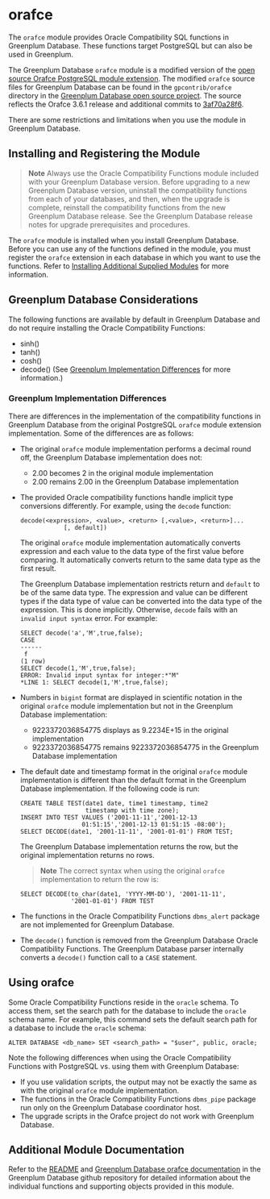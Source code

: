 # orafce 

The `orafce` module provides Oracle Compatibility SQL functions in Greenplum Database. These functions target PostgreSQL but can also be used in Greenplum.

The Greenplum Database `orafce` module is a modified version of the [open source Orafce PostgreSQL module extension](https://github.com/orafce/orafce). The modified `orafce` source files for Greenplum Database can be found in the `gpcontrib/orafce` directory in the [Greenplum Database open source project](https://github.com/greenplum-db/gpdb). The source reflects the Orafce 3.6.1 release and additional commits to [3af70a28f6](https://github.com/orafce/orafce/tree/3af70a28f6ab81f43c990fb5661df99a37328b8a).

There are some restrictions and limitations when you use the module in Greenplum Database.

## <a id="topic_reg"></a>Installing and Registering the Module 

> **Note** Always use the Oracle Compatibility Functions module included with your Greenplum Database version. Before upgrading to a new Greenplum Database version, uninstall the compatibility functions from each of your databases, and then, when the upgrade is complete, reinstall the compatibility functions from the new Greenplum Database release. See the Greenplum Database release notes for upgrade prerequisites and procedures.

The `orafce` module is installed when you install Greenplum Database. Before you can use any of the functions defined in the module, you must register the `orafce` extension in each database in which you want to use the functions. Refer to [Installing Additional Supplied Modules](../../install_guide/install_modules.html) for more information.

## <a id="topic_mpp"></a>Greenplum Database Considerations 

The following functions are available by default in Greenplum Database and do not require installing the Oracle Compatibility Functions:

-   sinh\(\)
-   tanh\(\)
-   cosh\(\)
-   decode\(\) \(See [Greenplum Implementation Differences](#topic3) for more information.\)

### <a id="topic3"></a>Greenplum Implementation Differences 

There are differences in the implementation of the compatibility functions in Greenplum Database from the original PostgreSQL `orafce` module extension implementation. Some of the differences are as follows:

-   The original `orafce` module implementation performs a decimal round off, the Greenplum Database implementation does not:
    -   2.00 becomes 2 in the original module implementation
    -   2.00 remains 2.00 in the Greenplum Database implementation
-   The provided Oracle compatibility functions handle implicit type conversions differently. For example, using the `decode` function:

    ```
    decode(<expression>, <value>, <return> [,<value>, <return>]...
                [, default])
    ```

    The original `orafce` module implementation automatically converts expression and each value to the data type of the first value before comparing. It automatically converts return to the same data type as the first result.

    The Greenplum Database implementation restricts return and `default` to be of the same data type. The expression and value can be different types if the data type of value can be converted into the data type of the expression. This is done implicitly. Otherwise, `decode` fails with an `invalid input syntax` error. For example:

    ```
    SELECT decode('a','M',true,false);
    CASE
    ------
     f
    (1 row)
    SELECT decode(1,'M',true,false);
    ERROR: Invalid input syntax for integer:*"M" 
    *LINE 1: SELECT decode(1,'M',true,false);
    ```

-   Numbers in `bigint` format are displayed in scientific notation in the original `orafce` module implementation but not in the Greenplum Database implementation:
    -   9223372036854775 displays as 9.2234E+15 in the original implementation
    -   9223372036854775 remains 9223372036854775 in the Greenplum Database implementation
-   The default date and timestamp format in the original `orafce` module implementation is different than the default format in the Greenplum Database implementation. If the following code is run:

    ```
    CREATE TABLE TEST(date1 date, time1 timestamp, time2 
                      timestamp with time zone);
    INSERT INTO TEST VALUES ('2001-11-11','2001-12-13 
                     01:51:15','2001-12-13 01:51:15 -08:00');
    SELECT DECODE(date1, '2001-11-11', '2001-01-01') FROM TEST;
    ```

    The Greenplum Database implementation returns the row, but the original implementation returns no rows.

    > **Note** The correct syntax when using the original `orafce` implementation to return the row is:

    ```
    SELECT DECODE(to_char(date1, 'YYYY-MM-DD'), '2001-11-11', 
                  '2001-01-01') FROM TEST
    ```

-   The functions in the Oracle Compatibility Functions `dbms_alert` package are not implemented for Greenplum Database.
-   The `decode()` function is removed from the Greenplum Database Oracle Compatibility Functions. The Greenplum Database parser internally converts a `decode()` function call to a `CASE` statement.

## <a id="topic_using"></a>Using orafce 

Some Oracle Compatibility Functions reside in the `oracle` schema. To access them, set the search path for the database to include the `oracle` schema name. For example, this command sets the default search path for a database to include the `oracle` schema:

```
ALTER DATABASE <db_name> SET <search_path> = "$user", public, oracle;
```

Note the following differences when using the Oracle Compatibility Functions with PostgreSQL vs. using them with Greenplum Database:

-   If you use validation scripts, the output may not be exactly the same as with the original `orafce` module implementation.
-   The functions in the Oracle Compatibility Functions `dbms_pipe` package run only on the Greenplum Database coordinator host.
-   The upgrade scripts in the Orafce project do not work with Greenplum Database.

## <a id="topic_info"></a>Additional Module Documentation 

Refer to the [README](https://github.com/greenplum-db/gpdb/tree/main/gpcontrib/orafce/README.asciidoc) and [Greenplum Database orafce documentation](https://github.com/greenplum-db/gpdb/tree/main/gpcontrib/orafce/doc/orafce_documentation) in the Greenplum Database github repository for detailed information about the individual functions and supporting objects provided in this module.

